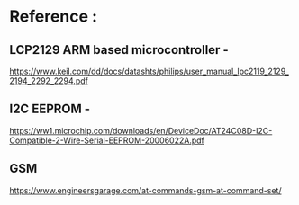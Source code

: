 # Reference :

 ## LCP2129 ARM based microcontroller -
   https://www.keil.com/dd/docs/datashts/philips/user_manual_lpc2119_2129_2194_2292_2294.pdf

 ## I2C EEPROM -
   https://ww1.microchip.com/downloads/en/DeviceDoc/AT24C08D-I2C-Compatible-2-Wire-Serial-EEPROM-20006022A.pdf

 ## GSM 
   https://www.engineersgarage.com/at-commands-gsm-at-command-set/
